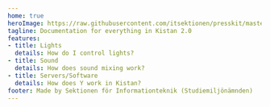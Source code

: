 ```yaml
---
home: true
heroImage: https://raw.githubusercontent.com/itsektionen/presskit/master/namnder/smn/SMN%20Logo.svg
tagline: Documentation for everything in Kistan 2.0
features:
- title: Lights
  details: How do I control lights?
- title: Sound
  details: How does sound mixing work?
- title: Servers/Software
  details: How does Y work in Kistan?
footer: Made by Sektionen för Informationteknik (Studiemiljönämnden)
---
```

